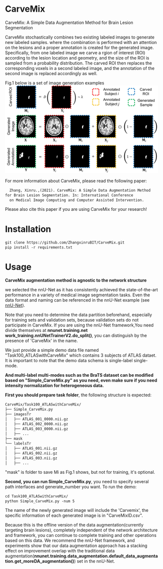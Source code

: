 # CarveMix
CarveMix: A Simple Data Augmentation Method for Brain Lesion Segmentation

CarveMix stochastically combines two existing labeled images to generate new labeled samples. where the combination is performed with an attention on the lesions and a proper annotation is created for the generated image. Specifically, from one labeled image we carve a rgion of interest (ROI) according to the lesion location and geometry, and
the size of the ROI is sampled from a probability distribution. The carved ROI then replaces the corresponding voxels in a second labeled image, and the annotation of the second image is replaced accordingly as well.

Fig.1 below is a set of image generation examples
![image](https://github.com/ZhangxinruBIT/CarveMix/blob/main/readme_Img/carve.png)

For more information about CarveMix, please read the following paper:


      Zhang, Xinru.,(2021). CarveMix: A Simple Data Augmentation Method for Brain Lesion Segmentation. In: International Conference 
      on Medical Image Computing and Computer Assisted Intervention.

Please also cite this paper if you are using CarveMix for your research!
# Installation
```
git clone https://github.com/ZhangxinruBIT/CarveMix.git
pip install -r requirements.txt
```
# Usage
**CarveMix augmentation method is agnostic to the network structure**

we selected the nnU-Net as it has consistently achieved the state-of-the-art performance in a variety of medical image segmentation tasks. Even the data format and naming can be referenced in the nnU-Net example (see [nnU-Net](https://github.com/MIC-DKFZ/nnUNet.git)).

Note that you need to determine the data partition beforehand, especially for training sets and validation sets, because validation sets do not participate in CarveMix. If you are using the nnU-Net framework,You need  divide themselves at **nnunet.training.net work_training.nnUNetTrainerV2.do_split()**, you can distinguish by the presence of 'CarveMix' in the name.

We just provide a simple demo data file named "Task100_ATLASwithCarveMix" which contains 3 subjects of ATLAS dataet. It is important to note that the demo data schema is single-label single-mode. 

**And multi-label multi-modes such as the BraTS dataset can be modified based on "Simple_CarveMix.py" as you need, even make sure if you need intensity normalization for heterogeneous data.**

**First you should prepare task folder**, the following structure is expected:

    CarveMix/Task100_ATLASwithCarveMix/
    ├── Simple_CarveMix.py
    ├── imagesTr
    │   ├── ATLAS_001_0000.nii.gz
    │   ├── ATLAS_002_0000.nii.gz
    │   ├── ATLAS_003_0000.nii.gz
    │   ├── ...
    ├── mask
    └── labelsTr
    │   ├── ATLAS_001.nii.gz
    │   ├── ATLAS_002.nii.gz
    │   ├── ATLAS_003.nii.gz
    │   ├── ...
    
 "mask" is folder to save Mi as Fig.1 shows, but not for training, it's optional. 
 
 **Second, you can run Simple_CarveMix.py**, you need to specify several path interfaces and generate_number you want. To run the demo:

    cd Task100_ATLASwithCarveMix/
    python Simple_CarveMix.py -num 5
 
 
The name of the newly generated image will include the 'Carvemix', the specific information of each generated image is in "CarveMixID.csv".

Because this is the offline version of the data augmentation(currently targeting brain lesions), completely independent of the network architecture and framework, you can continue to complete training and other operations based on this data. We recommend the nnU-Net framework, and experiments show that our data augmentation approach has a stacking effect on improvement overlap with the traditional data augmentation(**nnunet.training.data_augmentation.default_data_augmentation.get_moreDA_augmentation()**) set in the nnU-Net.
    
    

